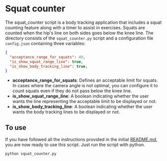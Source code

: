 # Squat counter

The squat_counter script is a body tracking application that includes a squat counting feature along with a timer to assist in exercises. Squats are counted when the hip's line on both sides goes below the knee line. The directory consists of the `squat_counter.py` script and a configuration file `config.json` containing three variables:

```json
{
  "acceptance_range_for_squats": 40,
  "is_show_squat_range_line": true,
  "is_show_body_tracking_line": true,
}
```
  - **acceptance_range_for_squats**: Defines an acceptable limit for squats. In cases where the camera angle is not optimal, you can configure it to count squats even if they do not pass below the knee line.
  - **is_show_squat_range_line**: A boolean indicating whether the user wants the line representing the acceptable limit to be displayed or not.
  - **is_show_body_tracking_line**: A boolean indicating whether the user wants the body tracking lines to be displayed or not.

## To use

If you have followed all the instructions provided in the initial [README.md](https://github.com/luandersonalvesdev/workout-with-body-tracking), you are now ready to use this script. Just run the script with python.
```bash
python squat_counter.py
```